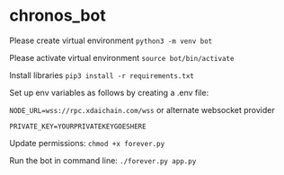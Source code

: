 # chronos_bot

Please create virtual environment
`python3 -m venv bot`

Please activate virtual environment
`source bot/bin/activate`

Install libraries
`pip3 install -r requirements.txt`

Set up env variables as follows by creating a .env file:

`NODE_URL=wss://rpc.xdaichain.com/wss` or alternate websocket provider

`PRIVATE_KEY=YOURPRIVATEKEYGOESHERE`

Update permissions:
`chmod +x forever.py`

Run the bot in command line:
`./forever.py app.py`
